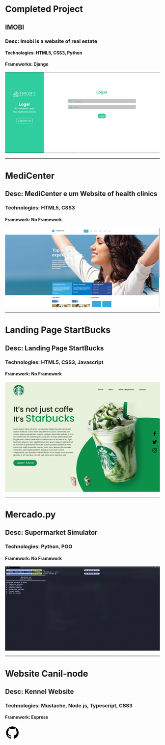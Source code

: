 # Completed Project

## IMOBI

### Desc: Imobi is a website of real estate

#### Technologies: HTML5, CSS3, Python

#### Frameworks: Django

<a href="https://github.com/ItaloCobains/imobi-django"><img title="Imobi" alt="Imobi" src="assets/img/portf1.jpeg"></a>
<hr>

# MediCenter

## Desc: MediCenter e um Website of health clinics

### Technologies: HTML5, CSS3

#### Framework: No Framework

<a href="https://github.com/ItaloCobains/site-com-flexbox"><img title="MediCenter" alt="MediCenter" src="assets/img/medicenter.png"></a>

<hr>

# Landing Page StartBucks

## Desc: Landing Page StartBucks

### Technologies: HTML5, CSS3, Javascript

#### Framework: No Framework

<a href="https://github.com/ItaloCobains/startbucks_landpage"><img title="starbucks" alt="starbucks" src="assets/img/starbucks.png"></a>

<hr>

# Mercado.py

## Desc: Supermarket Simulator

### Technologies: Python, POO

#### Framework: No Framework

<a href="https://github.com/ItaloCobains/Mercado-Python"><img title="starbucks" alt="starbucks" src="assets/img/Mercadopy.png"></a>

<hr>

# Website Canil-node

## Desc: Kennel Website

### Technologies: Mustache, Node.js, Typescript, CSS3

#### Framework: Express

<a href="https://github.com/ItaloCobains/Mercado-Python"><img title="starbucks" alt="starbucks" src="assets/img/git.png" width="50"></a>
